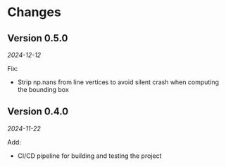 # Changes

## Version 0.5.0

_2024-12-12_

Fix:

- Strip np.nans from line vertices to avoid silent crash when computing the bounding box

## Version 0.4.0

_2024-11-22_

Add:

- CI/CD pipeline for building and testing the project
